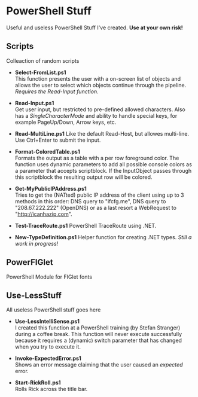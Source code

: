 # PowerShell Stuff
Useful and useless PowerShell Stuff I've created. **Use at your own risk!**

## Scripts
Colleaction of random scripts

- **Select-FromList.ps1**  
This function presents the user with a on-screen list of objects and allows the user to select which objects continue through the pipeline. *Requires the Read-Input function*.

- **Read-Input.ps1**  
Get user input, but restricted to pre-defined allowed characters. Also has a *SingleCharacterMode* and ability to handle special keys, for example  PageUp/Down, Arrow keys, etc.

- **Read-MultiLine.ps1**
Like the default Read-Host, but allowes multi-line. Use Ctrl+Enter to submit the input.

- **Format-ColoredTable.ps1**  
Formats the output as a table with a per row foreground color. The function uses dynamic parameters to add all possible console colors as a parameter that accepts scriptblock. If the InputObject passes through this scriptblock the resulting output row will be colored.

- **Get-MyPublicIPAddress.ps1**  
Tries to get the (NATted) public IP address of the client using up to 3 methods in this order: DNS query to "ifcfg.me", DNS query to "208.67.222.222" (OpenDNS) or as a last resort a WebRequest to "http://icanhazip.com".

- **Test-TraceRoute.ps1**
PowerShell TraceRoute using .NET.

- **New-TypeDefinition.ps1**
Helper function for creating .NET types. *Still a work in progress!*

## PowerFIGlet
PowerShell Module for FIGlet fonts

## Use-LessStuff
All useless PowerShell stuff goes here

- **Use-LessIntelliSense.ps1**  
I created this function at a PowerShell training (by Stefan Stranger) during a coffee break. This function will never execute successfully because it requires a (dynamic) switch parameter that has changed when you try to execute it.

- **Invoke-ExpectedError.ps1**  
Shows an error message claiming that the user caused an *expected* error.

- **Start-RickRoll.ps1**  
Rolls Rick across the title bar.


